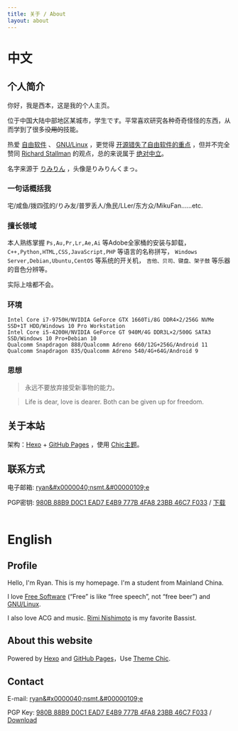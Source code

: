 ```yaml
---
title: 关于 / About
layout: about
---
```

# 中文 #

## 个人简介

你好，我是西本，这是我的个人主页。

位于中国大陆中部地区某城市，学生です。平常喜欢研究各种奇奇怪怪的东西，从而学到了很多~~没用的~~技能。

热爱 [自由软件](http://www.gnu.org/philosophy/free-sw.zh-cn.html) 、 [GNU/Linux](http://www.gnu.org/gnu/gnu-linux-faq.zh-cn.html#why) ，更觉得 [开源错失了自由软件的重点](http://www.gnu.org/philosophy/open-source-misses-the-point.zh-cn.html) ，但并不完全赞同 [Richard Stallman](https://en.wikipedia.org/wiki/Richard_Stallman) 的观点，总的来说属于 [绝对中立](https://zh.wikipedia.org/wiki/%E9%98%B5%E8%90%A5_(%E9%BE%99%E4%B8%8E%E5%9C%B0%E4%B8%8B%E5%9F%8E)#%E7%BB%9D%E5%AF%B9%E4%B8%AD%E7%AB%8B)。

名字来源于 [りみりん](https://zh.wikipedia.org/wiki/%E8%A5%BF%E6%9C%AC%E6%A2%A8%E7%BE%8E) ，头像是りみりんくまっ。

### 一句话概括我

宅/咸鱼/拨四弦的/りみ友/普罗丢人/魚民/LLer/东方众/MikuFan……etc.

### 擅长领域

本人熟练掌握 `Ps,Au,Pr,Lr,Ae,Ai` 等Adobe全家桶的安装与卸载， `C++,Python,HTML,CSS,JavaScript,PHP` 等语言的名称拼写， `Windows Server,Debian,Ubuntu,CentOS` 等系统的开关机， `吉他、贝司、键盘、架子鼓` 等乐器的音色分辨等。

实际上啥都不会。

### 环境

```
Intel Core i7-9750H/NVIDIA GeForce GTX 1660Ti/8G DDR4×2/256G NVMe SSD+1T HDD/Windows 10 Pro Workstation
Intel Core i5-4200H/NVIDIA GeForce GT 940M/4G DDR3L×2/500G SATA3 SSD/Windows 10 Pro+Debian 10
Qualcomm Snapdragon 888/Qualcomm Adreno 660/12G+256G/Android 11
Qualcomm Snapdragon 835/Qualcomm Adreno 540/4G+64G/Android 9
```

### 思想

> 永远不要放弃接受新事物的能力。

> Life is dear, love is dearer. Both can be given up for freedom.


## 关于本站

架构：[Hexo](https://hexo.io) + [GitHub Pages](https://pages.github.com/) ，使用 [Chic主题](https://github.com/Siricee/hexo-theme-Chic)。

## 联系方式

电子邮箱: [&#000114;&#0121;&#0000097;&#0110;&#x0000040;&#000110;&#x73;&#x6d;&#x00074;&#0000046;&#00000109;&#0000101;](mailto:&#000114;&#0121;&#0000097;&#0110;&#x0000040;&#000110;&#x73;&#x6d;&#x00074;&#0000046;&#00000109;&#0000101;)

PGP密钥: [980B 88B9 D0C1 EAD7 E4B9 777B 4FA8 23BB 46C7 F033](../key/gpg.txt) / [下载](../key/gpg.asc)
<br>
<br>

# English

## Profile

Hello, I'm Ryan. This is my homepage. I'm a student from Mainland China.

I love [Free Software](http://www.gnu.org/philosophy/free-sw.en.html) (“Free” is like “free speech”, not “free beer”) and [GNU/Linux](http://www.gnu.org/gnu/gnu-linux-faq.en.html#why).

I also love ACG and music. [Rimi Nishimoto](https://ja.wikipedia.org/wiki/%E8%A5%BF%E6%9C%AC%E3%82%8A%E3%81%BF) is my favorite Bassist.

## About this website

Powered by [Hexo](https://hexo.io) and [GitHub Pages](https://pages.github.com/)，Use [Theme Chic](https://github.com/Siricee/hexo-theme-Chic).

## Contact

E-mail: [&#000114;&#0121;&#0000097;&#0110;&#x0000040;&#000110;&#x73;&#x6d;&#x00074;&#0000046;&#00000109;&#0000101;](mailto:&#000114;&#0121;&#0000097;&#0110;&#x0000040;&#000110;&#x73;&#x6d;&#x00074;&#0000046;&#00000109;&#0000101;)

PGP Key: [980B 88B9 D0C1 EAD7 E4B9 777B 4FA8 23BB 46C7 F033](../key/gpg.txt) / [Download](../key/gpg.asc)